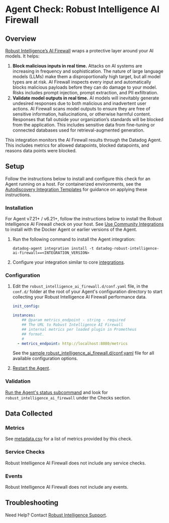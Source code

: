 # Agent Check: Robust Intelligence AI Firewall

## Overview

[Robust Intelligence’s AI Firewall][1] wraps a protective layer around your AI models. It helps:
1. **Block malicious inputs in real time.** Attacks on AI systems are increasing in frequency and sophistication. The nature of large language models (LLMs) make them a disproportionally high target, but all model types are at risk. AI Firewall inspects every input and automatically blocks malicious payloads before they can do damage to your model. Risks includes prompt injection, prompt extraction, and PII exfiltration.
2. **Validate model outputs in real time.** AI models will inevitably generate undesired responses due to both malicious and inadvertent user actions. AI Firewall scans model outputs to ensure they are free of sensitive information, hallucinations, or otherwise harmful content. Responses that fall outside your organization’s standards will be blocked from the application. This includes sensitive data from fine-tuning or connected databases used for retrieval-augmented generation.

This integration monitors the AI Firewall results through the Datadog Agent. This includes metrics for allowed datapoints, blocked datapoints, and reasons data points were blocked.

## Setup

Follow the instructions below to install and configure this check for an Agent running on a host. For containerized environments, see the [Autodiscovery Integration Templates][3] for guidance on applying these instructions.

### Installation

For Agent v7.21+ / v6.21+, follow the instructions below to install the Robust Intelligence AI Firewall check on your host. See [Use Community Integrations][2] to install with the Docker Agent or earlier versions of the Agent.

1. Run the following command to install the Agent integration:

   ```shell
   datadog-agent integration install -t datadog-robust-intelligence-ai-firewall==<INTEGRATION_VERSION>
   ```

2. Configure your integration similar to core [integrations][3].

### Configuration

1. Edit the `robust_intelligence_ai_firewall.d/conf.yaml` file, in the `conf.d/` folder at the root of your Agent's configuration directory to start collecting your Robust Intelligence AI Firewall performance data.
    ```yaml
    init_config:

    instances:
        ## @param metrics_endpoint - string - required
        ## The URL to Robust Intelligence AI Firewall 
        ## internal metrics per loaded plugin in Prometheus
        ## format.
        #
      - metrics_endpoint: http://localhost:8080/metrics
    ```
   See the [sample robust_intelligence_ai_firewall.d/conf.yaml][4] file for all available configuration options.

2. [Restart the Agent][5].

### Validation

[Run the Agent's status subcommand][6] and look for `robust_intelligence_ai_firewall` under the Checks section.

## Data Collected

### Metrics

See [metadata.csv][7] for a list of metrics provided by this check.

### Service Checks

Robust Intelligence AI Firewall does not include any service checks.

### Events

Robust Intelligence AI Firewall does not include any events.

## Troubleshooting

Need Help? Contact [Robust Intelligence Support][9].

[1]: https://www.robustintelligence.com/platform/ai-firewall
[2]: https://app.datadoghq.com/account/settings/agent/latest
[3]: https://docs.datadoghq.com/agent/kubernetes/integrations/
[4]: https://github.com/DataDog/integrations-extras/blob/master/robust_intelligence_ai_firewall/datadog_checks/robust_intelligence_ai_firewall/data/conf.yaml.example
[5]: https://docs.datadoghq.com/agent/guide/agent-commands/#start-stop-and-restart-the-agent
[6]: https://docs.datadoghq.com/agent/guide/agent-commands/#agent-status-and-information
[7]: https://github.com/DataDog/integrations-extras/blob/master/robust_intelligence_ai_firewall/metadata.csv
[8]: https://github.com/DataDog/integrations-extras/blob/master/robust_intelligence_ai_firewall/assets/service_checks.json
[9]: mailto:help@robustintelligence.com


